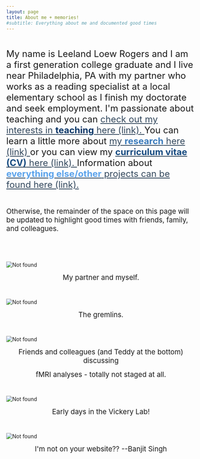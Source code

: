 ```yaml
---
layout: page
title: About me + memories!
#subtitle: Everything about me and documented good times
---
```

<p>&nbsp;</p>
<p><span style="font-size: 18pt;">My name is Leeland Loew Rogers and I am a first generation college graduate and I live near Philadelphia, PA with my partner who works as a reading specialist at a local elementary school as I finish my doctorate and seek employment. I'm passionate about teaching and you can <span style="color: #34495e;"><a style="color: #34495e;" href="https://leeloew.github.io/teaching/">check out my interests in <span style="color: #063768;"><strong>teaching</strong></span>&nbsp;here (link). </a></span>You can learn a little more about <span style="color: #34495e;"><a style="color: #34495e;" href="https://leeloew.github.io/research/">my <span style="color: #3b7bbb;"><strong>research</strong></span> here (link)&nbsp;</a></span>or you can view my <span style="color: #34495e;"><a style="color: #34495e;" href="https://leeloew.github.io/CV/"><span style="color: #164b80;"><strong>curriculum vitae (CV)</strong></span>&nbsp;here (link). </a></span>Information about <span style="color: #34495e;"><a style="color: #34495e;" href="https://leeloew.github.io/other/"><span style="color: #5ca3eb;"><strong>everything else/other</strong></span> projects can be found here (link).</a></span></span></p>
<p>&nbsp;</p>
<p><span style="font-size: 14pt;">Otherwise, the remainder of the space on this page will be updated to highlight good times with friends, family, and colleagues.</span></p>
<p>&nbsp;</p>
<p>&nbsp;</p>
<p><img style="display: block; margin-left: auto; margin-right: auto;" src="{{ 'MeDerek1.jpg' | relative_url }}" alt="Not found" /></p>
<p style="text-align: center;"><span style="font-size: 14pt;"> My partner and myself.</span></p>
<p>&nbsp;</p>
<p><img style="display: block; margin-left: auto; margin-right: auto;" src="{{ 'cats.jpg' | relative_url }}" alt="Not found" /></p>
<p style="text-align: center;"><span style="font-size: 14pt;"> The gremlins.</span></p>
<p>&nbsp;</p>
<p><img style="display: block; margin-left: auto; margin-right: auto;" src="{{ 'VickeryLab1.jpg' | relative_url }}" alt="Not found" /></p>
<p style="text-align: center;"><span style="font-size: 14pt;">Friends and colleagues (and Teddy at the bottom) discussing</span></p>
<p style="text-align: center;"><span style="font-size: 14pt;"> fMRI analyses - totally not staged at all.</span></p>
<p>&nbsp;</p>
<p><img style="display: block; margin-left: auto; margin-right: auto;" src="{{ 'VickeryLab2.jpg' | relative_url }}" alt="Not found" /></p>
<p style="text-align: center;"><span style="font-size: 14pt;">Early days in the Vickery Lab!</span></p>
<p>&nbsp;</p>
<p><img style="display: block; margin-left: auto; margin-right: auto;" src="{{ 'B.jpeg' | relative_url }}" alt="Not found" /></p>
<p style="text-align: center;"><span style="font-size: 14pt;">I'm not on your website?? --Banjit Singh</span></p>
<p>&nbsp;</p>